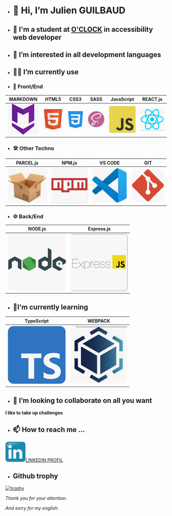 - # 👋 Hi, I’m Julien GUILBAUD <!--qui je suis-->

- ## 🏢 I'm a student at [O'CLOCK](https://oclock.io/) in accessibility web developer <!--ce que je suis-->

- ## 👀 I’m interested in all development languages <!--ce qui me plait-->
  
- ## 🌳🌲 I’m currently use <!--ce que j'utilise-->

- ### 🎨 Front/End

| MARKDOWN                     | HTML5                        | CSS3                        | SASS                         | JavaScript                 | REACT.js                      |
|:----------------------------:|:----------------------------:|:---------------------------:|:----------------------------:|:--------------------------:|:-----------------------------:|
|![](./media/techlogo/mark.png)|![](./media/techlogo/html.png)|![](./media/techlogo/css.png)|![](./media/techlogo/sass.png)|![](./media/techlogo/js.png)|![](./media/techlogo/react.png)|

- ### 🛠 Other Techno

| PARCEL.js                      | NPM.js                      | VS CODE                    | GIT                         |
|:------------------------------:|:---------------------------:|:--------------------------:|:---------------------------:|
|![](./media/techlogo/parcel.png)|![](./media/techlogo/npm.png)|![](./media/techlogo/vs.png)|![](./media/techlogo/git.png)|

- ### ⚙ Back/End

| NODE.js                      | Express.js                   |
|:----------------------------:|:----------------------------:|
|![](./media/techlogo/node.png)|![](./meddia/techlogo/exp.png)|

- ## 🌱I'm currently learning <!-- ce que j'apprend -->

| TypeScript                 | WEBPACK                    |   
|:--------------------------:|:--------------------------:|    
|![](./media/techlogo/ts.png)|![](./media/techlogo/wp.png)|   

- ## 💞️ I’m looking to collaborate on all you want <!--ce que je voudrais faire-->

**I like to take up challenges**

- ## 📫 How to reach me ... <!--comment me joindre-->

<img src="./media/techlogo/link.png" width="12.5%" ><a href="https://www.linkedin.com/in/julien-guilbaud-b1059222a/" target="_blank" rel="noopener noreferrer">LINKEDIN PROFIL</a>

- ## Github trophy <!--mes trophés github-->

[![trophy](https://github-profile-trophy.vercel.app/?username=JulienGuilbaud&theme=onedark)](https://github.com/ryo-ma/github-profile-trophy)

<!--ce que je ne maitrise pas -->

*Thank you for your attention.*

*And sorry for my english.*

<!---work in progress travail en cours--->
